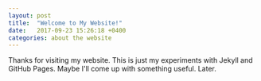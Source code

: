 ```yaml
---
layout: post
title:  "Welcome to My Website!"
date:   2017-09-23 15:26:18 +0400
categories: about the website
---
```

Thanks for visiting my website. This is just my experiments with Jekyll and GitHub Pages. Maybe I'll come up with something useful. Later.
